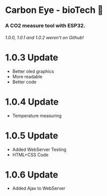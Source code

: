 # Carbon Eye - bioTech 🍃

### A CO2 measure tool with ESP32.

###### 1.0.0, 1.0.1 and 1.0.2 weren't on Github!

# 1.0.3 Update
- Better oled graphics
- More readable
- Better code

# 1.0.4 Update
- Temperature measuring

# 1.0.5 Update
- Added WebServer Testing
- HTML+CSS Code

# 1.0.6 Update
- Added Ajax to WebServer